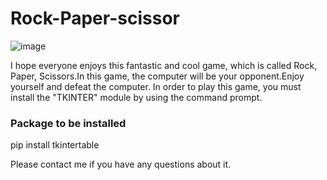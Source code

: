 # Rock-Paper-scissor
![image](https://github.com/Kaushal03/Rock-Paper-scissor/assets/67416597/3d807904-b661-4add-b535-13db8cc52be0)

I hope everyone enjoys this fantastic and cool game, which is called Rock, Paper, Scissors.In this game, the computer will be your opponent.Enjoy yourself and defeat the computer.
In order to play this game, you must install the "TKINTER" module by using the command prompt.

### Package to be installed
pip install tkintertable 

Please contact me if you have any questions about it.
